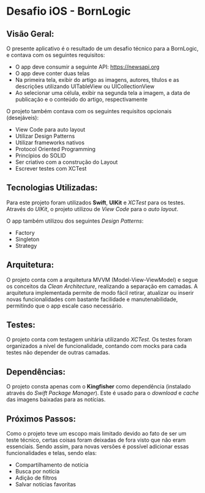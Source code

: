 # Desafio iOS - BornLogic

## Visão Geral:

O presente aplicativo é o resultado de um desafio técnico para a BornLogic, e contava com os seguintes requisitos:
 - O app deve consumir a seguinte API: https://newsapi.org
 - O app deve conter duas telas
 - Na primeira tela, exibir do artigo as imagens, autores, títulos e as descrições utilizando UITableView ou UICollectionView
 - Ao selecionar uma célula, exibir na segunda tela a imagem, a data de publicação e o conteúdo do artigo, respectivamente

O projeto também contava com os seguintes requisitos opcionais (desejáveis):
  - View Code para auto layout
  - Utilizar Design Patterns
  - Utilizar frameworks nativos
  - Protocol Oriented Programming
  - Princípios do SOLID
  - Ser criativo com a construção do Layout
  - Escrever testes com XCTest

## Tecnologias Utilizadas:

Para este projeto foram utilizados <b>Swift</b>, <b>UIKit</b> e <i>XCTest</i> para os testes. Através do <i>UIKit</i>, o projeto utilizou de <i>View Code</i> para o <i>auto layout</i>.

O app também utilizou dos seguintes <i>Design Patterns</i>:
  - Factory
  - Singleton
  - Strategy

## Arquitetura:

O projeto conta com a arquitetura MVVM (Model-View-ViewModel) e segue os conceitos da <i>Clean Architecture</i>, realizando a separação em camadas. A arquitetura implementada permite de modo fácil retirar, atualizar ou inserir novas funcionalidades com bastante facilidade e manutenabilidade, permitindo que o app escale caso necessário.

## Testes:

O projeto conta com testagem unitária utilizando <i>XCTest</i>. Os testes foram organizados a nível de funcionalidade, contando com mocks para cada testes não depender de outras camadas.

## Dependências:

O projeto consta apenas com o <b>Kingfisher</b> como dependência (instalado através do <i>Swift Package Manager</i>). Este é usado para o <i>download</i> e <i>cache</i> das imagens baixadas para as notícias.

## Próximos Passos:

Como o projeto teve um escopo mais limitado devido ao fato de ser um teste técnico, certas coisas foram deixadas de fora visto que não eram essenciais. Sendo assim, para novas versões é possível adicionar essas funcionalidades e telas, sendo elas:
- Compartilhamento de notícia
- Busca por notícia
- Adição de filtros
- Salvar notícias favoritas

